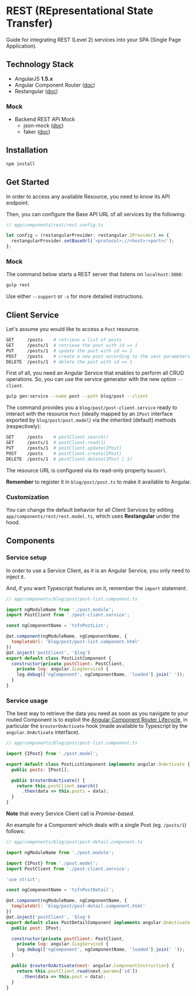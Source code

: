 # REST (REpresentational State Transfer)

Guide for integrating REST (Level 2) services into your SPA (Single Page Application).

## Technology Stack

* AngularJS **1.5.x**
* Angular Component Router ([doc](https://docs.angularjs.org/guide/component-router))
* Restangular ([doc](https://github.com/mgonto/restangular))

### Mock

* Backend REST API Mock
  * json-mock ([doc](https://github.com/therebelbeta/json-mock))
  * faker ([doc](https://github.com/marak/Faker.js))

## Installation

```bash
npm install
```

## Get Started

In order to access any available Resource, you need to know its API endpoint.

Then, you can configure the Base API URL of all services by the following:

```js
// app/components/rest/rest.config.ts

let config = (restangularProvider: restangular.IProvider) => {
  restangularProvider.setBaseUrl('<protocol>://<host>:<port>/');
};
```

### Mock

The command below starts a REST server that listens on `localhost:3000`:

```bash
gulp rest
```

Use either `--support` or `-s` for more detailed instructions.

## Client Service

Let's assume you would like to access a `Post` resource.

```bash
GET     /posts    # retrieve a list of posts
GET     /posts/1  # retrieve the post with id == 1
PUT     /posts/1  # update the post with id == 1
POST    /posts    # create a new post according to the sent parameters
DELETE  /posts/1  # delete the post with id == 1
```

First of all, you need an Angular Service that enables to perform all CRUD operations.
So, you can use the service generator with the new option `--client`.

```bash
gulp gen:service --name post --path blog/post --client
```

The command provides you a `blog/post/post-client.service` ready to interact with the 
resource `Post` (ideally mapped by an `IPost` interface exported by `blog/post/post.model`)
via the inherited (default) methods (respectively):

```bash
GET     /posts    # postClient.search()
GET     /posts/1  # postClient.read(1)
PUT     /posts/1  # postClient.update(IPost)
POST    /posts    # postClient.create(IPost)
DELETE  /posts/1  # postClient.delete(IPost | 1)
```

The resource URL is configured via its read-only property `baseUrl`.

**Remember** to register it in `blog/post/post.ts` to make it available to Angular.

### Customization

You can change the default behavior for all Client Services by editing `app/components/rest/rest.model.ts`, which uses **Restangular** under the hood.

## Components

### Service setup

In order to use a Service Client, as it is an Angular Service, you only need to inject it.

And, if you want Typescript features on it, remember the `import` statement.

```js
// app/components/blog/post/post-list.component.ts

import ngModuleName from './post.module';
import PostClient from './post-client.service';

const ngComponentName = 'tsfnPostList';

@at.component(ngModuleName, ngComponentName, {
  templateUrl: 'blog/post/post-list.component.html'
})
@at.inject('postClient', '$log')
export default class PostListComponent {
  constructor(private postClient: PostClient,
    private log: angular.ILogService) {
    log.debug(['ngComponent', ngComponentName, 'loaded'].join(' '));
  }
}
```

### Service usage

The best way to retrieve the data you need as soon as you navigate to your routed Component
is to exploit the [Angular Component Router Lifecycle](https://docs.angularjs.org/guide/component-router#router-lifecycle-hooks),
in particular the `$routerOnActivate` hook (made available to Typescript by the `angular.OnActivate` interface).

```js
// app/components/blog/post/post-list.component.ts

import {IPost} from './post.model';

export default class PostListComponent implements angular.OnActivate {
  public posts: IPost[];

  public $routerOnActivate() {
    return this.postClient.search()
      .then(data => this.posts = data);
  }
}
```

**Note** that every Service Client call is *Promise-based*.

An example for a Component which deals with a single Post (eg. `/posts/1`) follows:

```js
// app/components/blog/post/post-detail.component.ts

import ngModuleName from './post.module';

import {IPost} from './post.model';
import PostClient from './post-client.service';

'use strict';

const ngComponentName = 'tsfnPostDetail';

@at.component(ngModuleName, ngComponentName, {
  templateUrl: 'blog/post/post-detail.component.html'
})
@at.inject('postClient', '$log')
export default class PostDetailComponent implements angular.OnActivate {
  public post: IPost;

  constructor(private postClient: PostClient,
    private log: angular.ILogService) {
    log.debug(['ngComponent', ngComponentName, 'loaded'].join(' '));
  }

  public $routerOnActivate(next: angular.ComponentInstruction) {
    return this.postClient.read(next.params['id'])
      .then(data => this.post = data);
  }
}
```